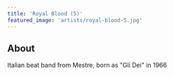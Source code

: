```yaml
---
title: 'Royal Blood (5)'
featured_image: 'artists/royal-blood-5.jpg'
---
```


## About

Italian beat band from Mestre, born as "Gli Dei" in 1966
